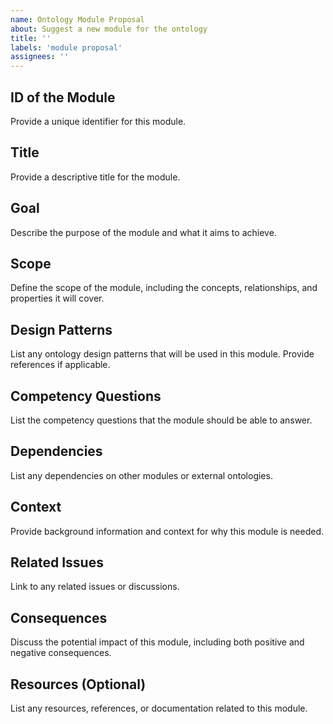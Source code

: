 ```yaml
---
name: Ontology Module Proposal
about: Suggest a new module for the ontology
title: ''
labels: 'module proposal'
assignees: ''
---
```


## ID of the Module
Provide a unique identifier for this module.

## Title
Provide a descriptive title for the module.

## Goal
Describe the purpose of the module and what it aims to achieve.

## Scope
Define the scope of the module, including the concepts, relationships, and properties it will cover.

## Design Patterns
List any ontology design patterns that will be used in this module. Provide references if applicable.

## Competency Questions
List the competency questions that the module should be able to answer.

## Dependencies
List any dependencies on other modules or external ontologies.

## Context
Provide background information and context for why this module is needed.

## Related Issues
Link to any related issues or discussions.

## Consequences
Discuss the potential impact of this module, including both positive and negative consequences.

## Resources (Optional)
List any resources, references, or documentation related to this module.